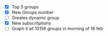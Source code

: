 - [X] Top 5 groups 
- [X] New Groups number
- [ ] Greates dynamic group
- [X] New subscritptions
- [ ] Graph it all
  10156 groups in morning of 18 feb